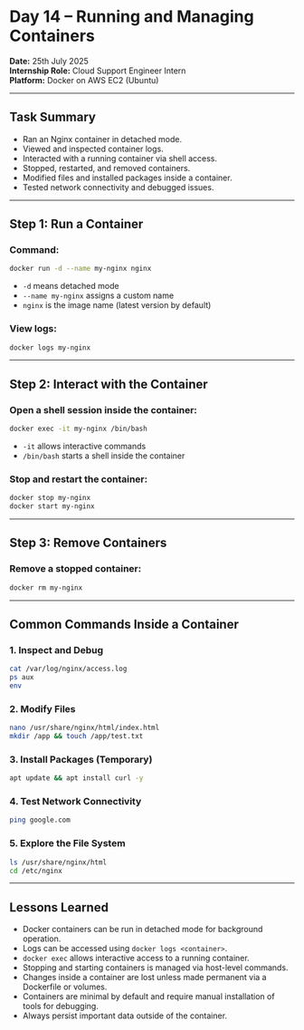 # Day 14 – Running and Managing Containers

**Date:** 25th July 2025  
**Internship Role:** Cloud Support Engineer Intern  
**Platform:** Docker on AWS EC2 (Ubuntu)

---

## Task Summary

- Ran an Nginx container in detached mode.
- Viewed and inspected container logs.
- Interacted with a running container via shell access.
- Stopped, restarted, and removed containers.
- Modified files and installed packages inside a container.
- Tested network connectivity and debugged issues.

---

## Step 1: Run a Container

### Command:
```bash
docker run -d --name my-nginx nginx
```
- `-d` means detached mode  
- `--name my-nginx` assigns a custom name  
- `nginx` is the image name (latest version by default)

### View logs:
```bash
docker logs my-nginx
```

---

## Step 2: Interact with the Container

### Open a shell session inside the container:
```bash
docker exec -it my-nginx /bin/bash
```
- `-it` allows interactive commands  
- `/bin/bash` starts a shell inside the container

### Stop and restart the container:
```bash
docker stop my-nginx
docker start my-nginx
```

---

## Step 3: Remove Containers

### Remove a stopped container:
```bash
docker rm my-nginx
```

---

## Common Commands Inside a Container

### 1. Inspect and Debug
```bash
cat /var/log/nginx/access.log
ps aux
env
```

### 2. Modify Files
```bash
nano /usr/share/nginx/html/index.html
mkdir /app && touch /app/test.txt
```

### 3. Install Packages (Temporary)
```bash
apt update && apt install curl -y
```

### 4. Test Network Connectivity
```bash
ping google.com
```

### 5. Explore the File System
```bash
ls /usr/share/nginx/html
cd /etc/nginx
```

---

## Lessons Learned

- Docker containers can be run in detached mode for background operation.  
- Logs can be accessed using `docker logs <container>`.
- `docker exec` allows interactive access to a running container.  
- Stopping and starting containers is managed via host-level commands.  
- Changes inside a container are lost unless made permanent via a Dockerfile or volumes.  
- Containers are minimal by default and require manual installation of tools for debugging.  
- Always persist important data outside of the container.

